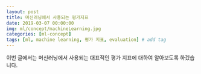 ```yaml
---
layout: post
title: 머신러닝에서 사용되는 평가지표
date: 2019-03-07 00:00:00
img: ml/concept/machineLearning.jpg
categories: [ml-concept] 
tags: [ml, machine learning, 평가 지표, evaluation] # add tag
---
```


이번 글에서는 머신러닝에서 사용되는 대표적인 평가 지표에 대하여 알아보도록 하겠습니다.


